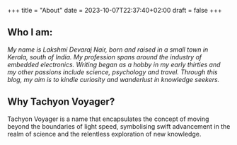 +++
title = "About"
date = 2023-10-07T22:37:40+02:00
draft = false
+++



## Who I am:
_My name is Lakshmi Devaraj Nair, born and raised in a small town in Kerala, south of India. My profession spans around the industry of embedded electronics. Writing began as a hobby in my early thirties and my other passions include science, psychology and travel. Through this blog, my aim is to kindle curiosity and wanderlust in knowledge seekers._

## Why Tachyon Voyager?
Tachyon Voyager is a name that encapsulates the concept of moving beyond the boundaries of light speed, symbolising swift advancement in the realm of science and the relentless exploration of new knowledge.
